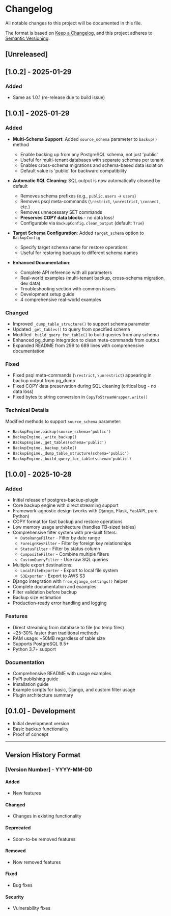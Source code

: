 # Changelog

All notable changes to this project will be documented in this file.

The format is based on [Keep a Changelog](https://keepachangelog.com/en/1.0.0/),
and this project adheres to [Semantic Versioning](https://semver.org/spec/v2.0.0.html).

## [Unreleased]

## [1.0.2] - 2025-01-29

### Added
- Same as 1.0.1 (re-release due to build issue)

## [1.0.1] - 2025-01-29

### Added
- **Multi-Schema Support**: Added `source_schema` parameter to `backup()` method
  - Enable backing up from any PostgreSQL schema, not just 'public'
  - Useful for multi-tenant databases with separate schemas per tenant
  - Enables cross-schema migrations and schema-based data isolation
  - Default value is 'public' for backward compatibility

- **Automatic SQL Cleaning**: SQL output is now automatically cleaned by default
  - Removes schema prefixes (e.g., `public.users` → `users`)
  - Removes psql meta-commands (`\restrict`, `\unrestrict`, `\connect`, etc.)
  - Removes unnecessary SET commands
  - **Preserves COPY data blocks** - no data loss!
  - Configurable via `BackupConfig.clean_output` (default: `True`)

- **Target Schema Configuration**: Added `target_schema` option to `BackupConfig`
  - Specify target schema name for restore operations
  - Useful for restoring backups to different schema names

- **Enhanced Documentation**:
  - Complete API reference with all parameters
  - Real-world examples (multi-tenant backup, cross-schema migration, dev data)
  - Troubleshooting section with common issues
  - Development setup guide
  - 4 comprehensive real-world examples

### Changed
- Improved `_dump_table_structure()` to support schema parameter
- Updated `_get_tables()` to query from specified schema
- Modified `_build_query_for_table()` to build queries from any schema
- Enhanced pg_dump integration to clean meta-commands from output
- Expanded README from 299 to 689 lines with comprehensive documentation

### Fixed
- Fixed psql meta-commands (`\restrict`, `\unrestrict`) appearing in backup output from pg_dump
- Fixed COPY data preservation during SQL cleaning (critical bug - no data loss)
- Fixed bytes to string conversion in `CopyToStreamWrapper.write()`

### Technical Details
Modified methods to support `source_schema` parameter:
- `BackupEngine.backup(source_schema='public')`
- `BackupEngine._write_backup()`
- `BackupEngine._get_tables(schema='public')`
- `BackupEngine._backup_table()`
- `BackupEngine._dump_table_structure(schema='public')`
- `BackupEngine._build_query_for_table(schema='public')`

## [1.0.0] - 2025-10-28

### Added
- Initial release of postgres-backup-plugin
- Core backup engine with direct streaming support
- Framework-agnostic design (works with Django, Flask, FastAPI, pure Python)
- COPY format for fast backup and restore operations
- Low memory usage architecture (handles TB-sized tables)
- Comprehensive filter system with pre-built filters:
  - `DateRangeFilter` - Filter by date range
  - `ForeignKeyFilter` - Filter by foreign key relationships
  - `StatusFilter` - Filter by status column
  - `CompositeFilter` - Combine multiple filters
  - `CustomQueryFilter` - Use raw SQL queries
- Multiple export destinations:
  - `LocalFileExporter` - Export to local file system
  - `S3Exporter` - Export to AWS S3
- Django integration with `from_django_settings()` helper
- Complete documentation and examples
- Filter validation before backup
- Backup size estimation
- Production-ready error handling and logging

### Features
- Direct streaming from database to file (no temp files)
- ~25-30% faster than traditional methods
- RAM usage: ~50MB regardless of table size
- Supports PostgreSQL 9.5+
- Python 3.7+ support

### Documentation
- Comprehensive README with usage examples
- PyPI publishing guide
- Installation guide
- Example scripts for basic, Django, and custom filter usage
- Plugin architecture summary

## [0.1.0] - Development

- Initial development version
- Basic backup functionality
- Proof of concept

---

## Version History Format

### [Version Number] - YYYY-MM-DD

#### Added
- New features

#### Changed
- Changes in existing functionality

#### Deprecated
- Soon-to-be removed features

#### Removed
- Now removed features

#### Fixed
- Bug fixes

#### Security
- Vulnerability fixes
